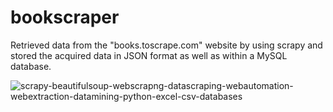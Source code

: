 # bookscraper
Retrieved data from the "books.toscrape.com" website by using scrapy and stored the acquired data in JSON format as well as within a MySQL database.

![scrapy-beautifulsoup-webscrapng-datascraping-webautomation-webextraction-datamining-python-excel-csv-databases](https://github.com/haseebcheema/bookscraper/assets/88078231/832f94c8-0b6e-4fc8-a99c-e6a34f5faa77)
